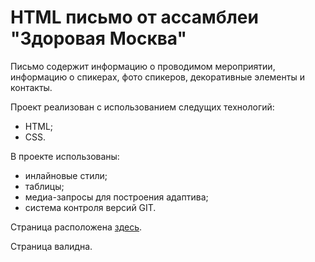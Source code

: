 # HTML письмо от ассамблеи "Здоровая Москва"

Письмо содержит информацию о проводимом мероприятии, информацию о спикерах, фото спикеров, декоративные элементы и контакты.

Проект реализован с использованием следущих технологий:

* HTML;
* CSS.

В проекте использованы:

* инлайновые стили;
* таблицы;
* медиа-запросы для построения адаптива;
* система контроля версий GIT.

Страница расположена [здесь](https://konstantin-khoroshilov.github.io/moscowhealth-html-letter-v1/).

Страница валидна.
